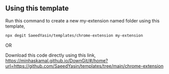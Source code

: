 ## Using this template
Run this command to create a new my-extension named folder using this template,
```bash
npx degit SaeedYasin/templates/chrome-extension my-extension
```

OR

Download this code directly using this link,
https://minhaskamal.github.io/DownGit/#/home?url=https://github.com/SaeedYasin/templates/tree/main/chrome-extension
